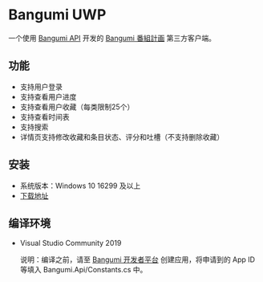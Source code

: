﻿# Bangumi UWP

一个使用 [Bangumi API](https://github.com/bangumi/api) 开发的 [Bangumi 番組計画](https://bgm.tv) 第三方客户端。

## 功能

- 支持用户登录
- 支持查看用户进度
- 支持查看用户收藏（每类限制25个）
- 支持查看时间表
- 支持搜索
- 详情页支持修改收藏和条目状态、评分和吐槽（不支持删除收藏）

## 安装

- 系统版本：Windows 10 16299 及以上
- [下载地址](https://www.microsoft.com/store/apps/9PLKXLTWSVXR)

## 编译环境

- Visual Studio Community 2019

    说明：编译之前，请至 [Bangumi 开发者平台](https://bgm.tv/dev/app) 创建应用，将申请到的 App ID 等填入 Bangumi.Api/Constants.cs 中。